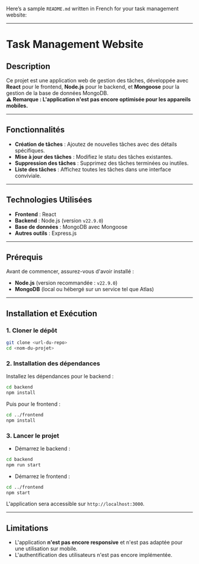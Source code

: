 Here’s a sample `README.md` written in French for your task management website:

---

# **Task Management Website**  

## **Description**  
Ce projet est une application web de gestion des tâches, développée avec **React** pour le frontend, **Node.js** pour le backend, et **Mongoose** pour la gestion de la base de données MongoDB.  
**⚠️ Remarque : L'application n'est pas encore optimisée pour les appareils mobiles.**  

---

## **Fonctionnalités**  
- **Création de tâches** : Ajoutez de nouvelles tâches avec des détails spécifiques.  
- **Mise à jour des tâches** : Modifiez le statu des tâches existantes.  
- **Suppression des tâches** : Supprimez des tâches terminées ou inutiles.  
- **Liste des tâches** : Affichez toutes les tâches dans une interface conviviale.  

---

## **Technologies Utilisées**  
- **Frontend** : React  
- **Backend** : Node.js (version `v22.9.0`)  
- **Base de données** : MongoDB avec Mongoose  
- **Autres outils** : Express.js  

---

## **Prérequis**  
Avant de commencer, assurez-vous d'avoir installé :  
- **Node.js** (version recommandée : `v22.9.0`)  
- **MongoDB** (local ou hébergé sur un service tel que Atlas)  

---

## **Installation et Exécution**  

### **1. Cloner le dépôt**  
```bash
git clone <url-du-repo>
cd <nom-du-projet>
```

### **2. Installation des dépendances**  
Installez les dépendances pour le backend :  
```bash
cd backend
npm install
```

Puis pour le frontend :  
```bash
cd ../frontend
npm install
```


### **3. Lancer le projet**  
- Démarrez le backend :  
```bash
cd backend
npm run start
```

- Démarrez le frontend :  
```bash
cd ../frontend
npm start
```

L'application sera accessible sur `http://localhost:3000`.

---

## **Limitations**  
- L'application **n'est pas encore responsive** et n'est pas adaptée pour une utilisation sur mobile.  
- L'authentification des utilisateurs n'est pas encore implémentée.  